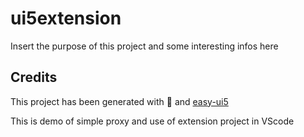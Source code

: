 # ui5extension

Insert the purpose of this project and some interesting infos here

## Credits

This project has been generated with 💙 and [easy-ui5](https://github.com/SAP)

This is demo of simple proxy and use of extension project in VScode
